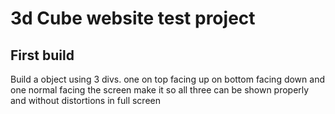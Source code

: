 # 3d Cube website test project

## First build
Build a object using 3 divs. one on top facing up on bottom facing down and one normal facing the screen
make it so all three can be shown properly and without distortions in full screen 
